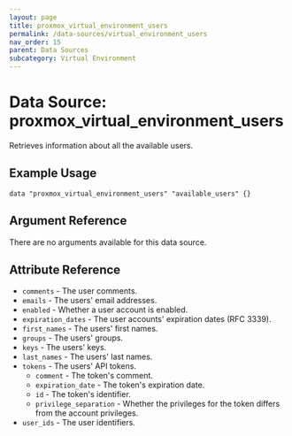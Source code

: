 ```yaml
---
layout: page
title: proxmox_virtual_environment_users
permalink: /data-sources/virtual_environment_users
nav_order: 15
parent: Data Sources
subcategory: Virtual Environment
---
```


# Data Source: proxmox_virtual_environment_users

Retrieves information about all the available users.

## Example Usage

```
data "proxmox_virtual_environment_users" "available_users" {}
```

## Argument Reference

There are no arguments available for this data source.

## Attribute Reference

* `comments` - The user comments.
* `emails` - The users' email addresses.
* `enabled` - Whether a user account is enabled.
* `expiration_dates` - The user accounts' expiration dates (RFC 3339).
* `first_names` - The users' first names.
* `groups` - The users' groups.
* `keys` - The users' keys.
* `last_names` - The users' last names.
* `tokens` - The users' API tokens.
    * `comment` - The token's comment.
    * `expiration_date` - The token's expiration date.
    * `id` - The token's identifier.
    * `privilege_separation` - Whether the privileges for the token differs from the account privileges.
* `user_ids` - The user identifiers.

